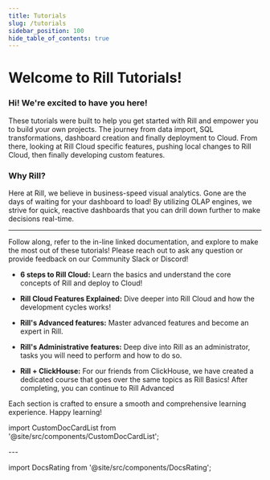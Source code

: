 ```yaml
---
title: Tutorials
slug: /tutorials
sidebar_position: 100
hide_table_of_contents: true
---
```


# Welcome to Rill Tutorials!

### Hi! We're excited to have you here!

These tutorials were built to help you get started with Rill and empower you to build your own projects. The journey from data import, SQL transformations, dashboard creation and finally deployment to Cloud. From there, looking at Rill Cloud specific features, pushing local changes to Rill Cloud, then finally developing custom features.


### Why Rill?
Here at Rill, we believe in business-speed visual analytics. Gone are the days of waiting for your dashboard to load! By utilizing OLAP engines, we strive for quick, reactive dashboards that you can drill down further to make decisions real-time.


---
Follow along, refer to the in-line linked documentation, and explore to make the most out of these tutorials! Please reach out to ask any question or provide feedback on our Community Slack or Discord!

- **6 steps to Rill Cloud:** Learn the basics and understand the core concepts of Rill and deploy to Cloud!
- **Rill Cloud Features Explained:** Dive deeper into Rill Cloud and how the development cycles works!
- **Rill's Advanced features:** Master advanced features and become an expert in Rill.
- **Rill's Administrative features:** Deep dive into Rill as an administrator, tasks you will need to perform and how to do so.

- **Rill + ClickHouse:** For our friends from ClickHouse, we have created a dedicated course that goes over the same topics as Rill Basics! After completing, you can continue to Rill Advanced

Each section is crafted to ensure a smooth and comprehensive learning experience. Happy learning!

import CustomDocCardList from '@site/src/components/CustomDocCardList';

<CustomDocCardList />
---


import DocsRating from '@site/src/components/DocsRating';

<DocsRating />

